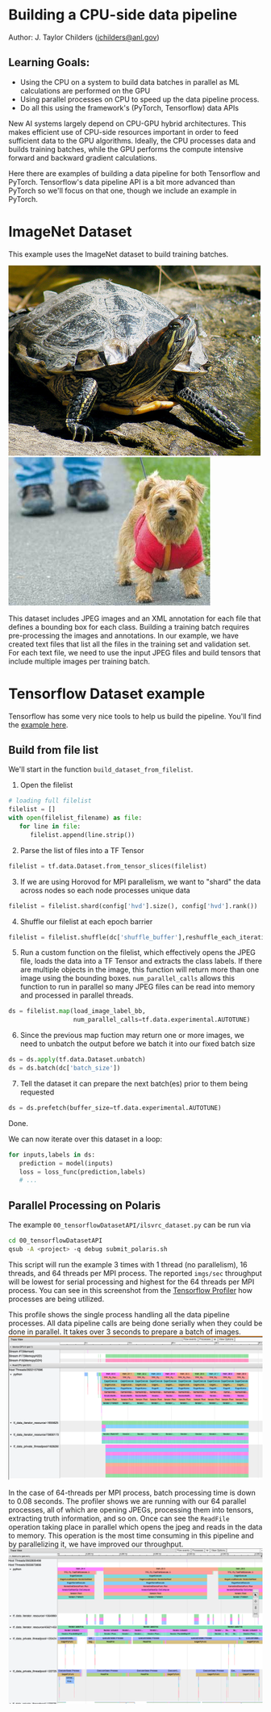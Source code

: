 # Building a CPU-side data pipeline

Author: J. Taylor Childers (jchilders@anl.gov)

## Learning Goals:
- Using the CPU on a system to build data batches in parallel as ML calculations are performed on the GPU
- Using parallel processes on CPU to speed up the data pipeline process.
- Do all this using the framework's (PyTorch, Tensorflow) data APIs

New AI systems largely depend on CPU-GPU hybrid architectures. This makes efficient use of CPU-side resources important in order to feed sufficient data to the GPU algorithms. Ideally, the CPU processes data and builds training batches, while the GPU performs the compute intensive forward and backward gradient calculations.

Here there are examples of building a data pipeline for both Tensorflow and PyTorch. Tensorflow's data pipeline API is a bit more advanced than PyTorch so we'll focus on that one, though we include an example in PyTorch.

# ImageNet Dataset

This example uses the ImageNet dataset to build training batches.

![Turtle](images/n01667778_12001.JPEG) ![Dog](images/n02094114_1205.JPEG)

This dataset includes JPEG images and an XML annotation for each file that defines a bounding box for each class. Building a training batch requires pre-processing the images and annotations. In our example, we have created text files that list all the files in the training set and validation set. For each text file, we need to use the input JPEG files and build tensors that include multiple images per training batch.

# Tensorflow Dataset example

Tensorflow has some very nice tools to help us build the pipeline. You'll find the [example here](00_tensorflowDatasetAPI/ilsvrc_dataset.py).

## Build from file list
We'll start in the function `build_dataset_from_filelist`.

1. Open the filelist
```python
# loading full filelist
filelist = []
with open(filelist_filename) as file:
   for line in file:
      filelist.append(line.strip())
```
2. Parse the list of files into a TF Tensor
```python
filelist = tf.data.Dataset.from_tensor_slices(filelist)
```
3. If we are using Horovod for MPI parallelism, we want to "shard" the data across nodes so each node processes unique data
```python
filelist = filelist.shard(config['hvd'].size(), config['hvd'].rank())
```
4. Shuffle our filelist at each epoch barrier
```python
filelist = filelist.shuffle(dc['shuffle_buffer'],reshuffle_each_iteration=dc['reshuffle_each_iteration'])
```
5. Run a custom function on the filelist, which effectively opens the JPEG file, loads the data into a TF Tensor and extracts the class labels. If there are multiple objects in the image, this function will return more than one image using the bounding boxes. `num_parallel_calls` allows this function to run in parallel so many JPEG files can be read into memory and processed in parallel threads.
```python
ds = filelist.map(load_image_label_bb,
                  num_parallel_calls=tf.data.experimental.AUTOTUNE)
```
6. Since the previous map fuction may return one or more images, we need to unbatch the output before we batch it into our fixed batch size
```python
ds = ds.apply(tf.data.Dataset.unbatch)
ds = ds.batch(dc['batch_size'])
```
7. Tell the dataset it can prepare the next batch(es) prior to them being requested
```python
ds = ds.prefetch(buffer_size=tf.data.experimental.AUTOTUNE)
```

Done.

We can now iterate over this dataset in a loop:
```python
for inputs,labels in ds:
   prediction = model(inputs)
   loss = loss_func(prediction,labels)
   # ...
```

## Parallel Processing on Polaris

The example `00_tensorflowDatasetAPI/ilsvrc_dataset.py` can be run via
```bash
cd 00_tensorflowDatasetAPI
qsub -A <project> -q debug submit_polaris.sh
```   

This script will run the example 3 times with 1 thread (no parallelism), 16 threads, and 64 threads per MPI process. The reported `imgs/sec` throughput will be lowest for serial processing and highest for the 64 threads per MPI process. You can see in this screenshot from the [Tensorflow Profiler](https://www.tensorflow.org/tensorboard/tensorboard_profiling_keras) how processes are being utilized. 

This profile shows the single process handling all the data pipeline processes. All data pipeline calls are being done serially when they could be done in parallel. It takes over 3 seconds to prepare a batch of images.
![serial](images/ilsvrc_serial.png)

In the case of 64-threads per MPI process, batch processing time is down to 0.08 seconds. The profiler shows we are running with our 64 parallel processes, all of which are opening JPEGs, processing them into tensors, extracting truth information, and so on. Once can see the `ReadFile` operation taking place in parallel which opens the jpeg and reads in the data to memory. This operation is the most time consuming in this pipeline and by parallelizing it, we have improved our throughput.
![parallel](images/ilsvrc_64threads_zoom.png)


